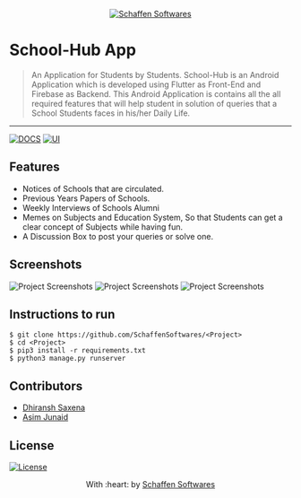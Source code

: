 <p align="center"><a href="https://www.schaffensofts.com" target="_blank"><img src="https://schaffensofts.com/img/logo.png" title="Schaffen Softwares" alt="Schaffen Softwares"></a>
</p>

# School-Hub App

> An Application for Students by Students.
> School-Hub is an Android Application which is developed using Flutter as Front-End and Firebase as Backend. This Android Application is contains all the all required features that will help student in solution of queries that a School Students faces in his/her Daily Life.

---
[![DOCS](https://img.shields.io/badge/Documentation-see%20docs-green?style=flat-square&logo=appveyor)](INSERT_LINK_FOR_DOCS_HERE) 
  [![UI ](https://img.shields.io/badge/User%20Interface-Link%20to%20UI-orange?style=flat-square&logo=appveyor)](INSERT_UI_LINK_HERE)

## Features
- Notices of Schools that are circulated.
- Previous Years Papers of Schools.
- Weekly Interviews of Schools Alumni
- Memes on Subjects and Education System, So that Students can get a clear concept of Subjects while having fun.
- A Discussion Box to post your queries or solve one.

## Screenshots
<img src="" alt="Project Screenshots">
<img src="" alt="Project Screenshots">
<img src="" alt="Project Screenshots">

## Instructions to run
```
$ git clone https://github.com/SchaffenSoftwares/<Project>
$ cd <Project>
$ pip3 install -r requirements.txt
$ python3 manage.py runserver
```

## Contributors
- <a href="https://github.com/DhiranshSaxena">Dhiransh Saxena</a>
- <a href="https://github.com/AwsmAsim">Asim Junaid</a>

## License
[![License](http://img.shields.io/:license-mit-blue.svg?style=flat-square)](http://badges.mit-license.org)

<p align="center">
	With :heart: by <a href="https://www.schaffensofts.com" target="_blank">Schaffen Softwares</a>
</p>
